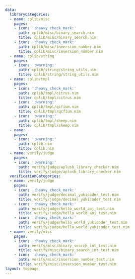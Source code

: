 ```yaml
---
data:
  libraryCategories:
  - name: cplib/misc
    pages:
    - icon: ':heavy_check_mark:'
      path: cplib/misc/binary_search.nim
      title: cplib/misc/binary_search.nim
    - icon: ':heavy_check_mark:'
      path: cplib/misc/inversion_number.nim
      title: cplib/misc/inversion_number.nim
  - name: cplib/string
    pages:
    - icon: ':warning:'
      path: cplib/string/string_utils.nim
      title: cplib/string/string_utils.nim
  - name: cplib/tmpl
    pages:
    - icon: ':heavy_check_mark:'
      path: cplib/tmpl/citrus.nim
      title: cplib/tmpl/citrus.nim
    - icon: ':warning:'
      path: cplib/tmpl/qcfium.nim
      title: cplib/tmpl/qcfium.nim
    - icon: ':warning:'
      path: cplib/tmpl/sheep.nim
      title: cplib/tmpl/sheep.nim
  - name: .
    pages:
    - icon: ':warning:'
      path: cplib.nim
      title: cplib.nim
  - name: verify/judge
    pages:
    - icon: ':warning:'
      path: verify/judge/aplusb_library_checker.nim
      title: verify/judge/aplusb_library_checker.nim
  verificationCategories:
  - name: verify/judge
    pages:
    - icon: ':heavy_check_mark:'
      path: verify/judge/decimal_yukicoder_test.nim
      title: verify/judge/decimal_yukicoder_test.nim
    - icon: ':heavy_check_mark:'
      path: verify/judge/hello_world_aoj_test.nim
      title: verify/judge/hello_world_aoj_test.nim
    - icon: ':heavy_check_mark:'
      path: verify/judge/hello_world_yukicoder_test.nim
      title: verify/judge/hello_world_yukicoder_test.nim
  - name: verify/misc
    pages:
    - icon: ':heavy_check_mark:'
      path: verify/misc/binary_search_int_test.nim
      title: verify/misc/binary_search_int_test.nim
    - icon: ':heavy_check_mark:'
      path: verify/misc/inversion_number_test.nim
      title: verify/misc/inversion_number_test.nim
layout: toppage
---
```

